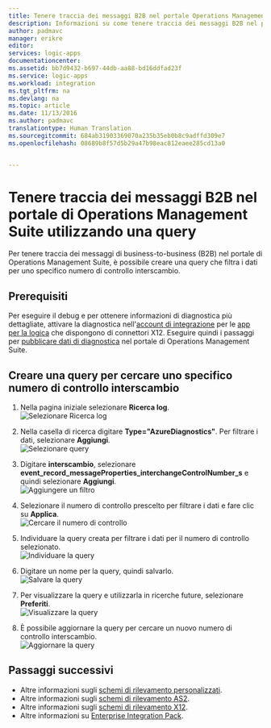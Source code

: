 ```yaml
---
title: Tenere traccia dei messaggi B2B nel portale Operations Management Suite utilizzando una query | Documentazione Microsoft
description: Informazioni su come tenere traccia dei messaggi B2B nel portale di Operations Management Suite tramite una query.
author: padmavc
manager: erikre
editor: 
services: logic-apps
documentationcenter: 
ms.assetid: bb7d9432-b697-44db-aa88-bd16ddfad23f
ms.service: logic-apps
ms.workload: integration
ms.tgt_pltfrm: na
ms.devlang: na
ms.topic: article
ms.date: 11/13/2016
ms.author: padmavc
translationtype: Human Translation
ms.sourcegitcommit: 684ab31903369070a235b35eb0b8c9adffd309e7
ms.openlocfilehash: 08689b8f57d5b29a47b98eac812eaee285cd13a0


---
```

# <a name="track-b2b-messages-in-the-operations-management-suite-portal-by-using-a-query"></a>Tenere traccia dei messaggi B2B nel portale di Operations Management Suite utilizzando una query
Per tenere traccia dei messaggi di business-to-business (B2B) nel portale di Operations Management Suite, è possibile creare una query che filtra i dati per uno specifico numero di controllo interscambio.

## <a name="prerequisites"></a>Prerequisiti

Per eseguire il debug e per ottenere informazioni di diagnostica più dettagliate, attivare la diagnostica nell'[account di integrazione](app-service-logic-monitor-b2b-message.md) per le [app per la logica](app-service-logic-monitor-your-logic-apps.md#azure-diagnostics-and-alerts) che dispongono di connettori X12. Eseguire quindi i passaggi per [pubblicare dati di diagnostica](app-service-logic-track-b2b-messages-omsportal.md) nel portale di Operations Management Suite.

## <a name="to-create-a-query-to-search-for-a-specific-interchange-control-number"></a>Creare una query per cercare uno specifico numero di controllo interscambio

1. Nella pagina iniziale selezionare **Ricerca log**.  
![Selezionare Ricerca log](./media/app-service-logic-track-b2b-messages-omsportal-query-filter-control-number/logsearch.png)

2. Nella casella di ricerca digitare **Type="AzureDiagnostics"**. Per filtrare i dati, selezionare **Aggiungi**.  
![Selezionare query](./media/app-service-logic-track-b2b-messages-omsportal-query-filter-control-number/query1.png)

3. Digitare **interscambio**, selezionare **event_record_messageProperties_interchangeControlNumber_s** e quindi selezionare **Aggiungi**.  
![Aggiungere un filtro](./media/app-service-logic-track-b2b-messages-omsportal-query-filter-control-number/query2.png)

4. Selezionare il numero di controllo prescelto per filtrare i dati e fare clic su **Applica**.  
![Cercare il numero di controllo](./media/app-service-logic-track-b2b-messages-omsportal-query-filter-control-number/query3.png)

5. Individuare la query creata per filtrare i dati per il numero di controllo selezionato.   
![Individuare la query](./media/app-service-logic-track-b2b-messages-omsportal-query-filter-control-number/query4.png)

6. Digitare un nome per la query, quindi salvarlo.   
![Salvare la query](./media/app-service-logic-track-b2b-messages-omsportal-query-filter-control-number/query5.png)

7. Per visualizzare la query e utilizzarla in ricerche future, selezionare **Preferiti**.  
![Visualizzare la query](./media/app-service-logic-track-b2b-messages-omsportal-query-filter-control-number/query7.png)

8. È possibile aggiornare la query per cercare un nuovo numero di controllo interscambio.  
![Aggiornare la query](./media/app-service-logic-track-b2b-messages-omsportal-query-filter-control-number/query6.png)


## <a name="next-steps"></a>Passaggi successivi
* Altre informazioni sugli [schemi di rilevamento personalizzati](app-service-logic-track-integration-account-custom-tracking-shema.md).   
* Altre informazioni sugli [schemi di rilevamento AS2](app-service-logic-track-integration-account-as2-tracking-shemas.md).    
* Altre informazioni sugli [schemi di rilevamento X12](app-service-logic-track-integration-account-x12-tracking-shemas.md).  
* Altre informazioni su [Enterprise Integration Pack](app-service-logic-enterprise-integration-overview.md).



<!--HONumber=Dec16_HO3-->


